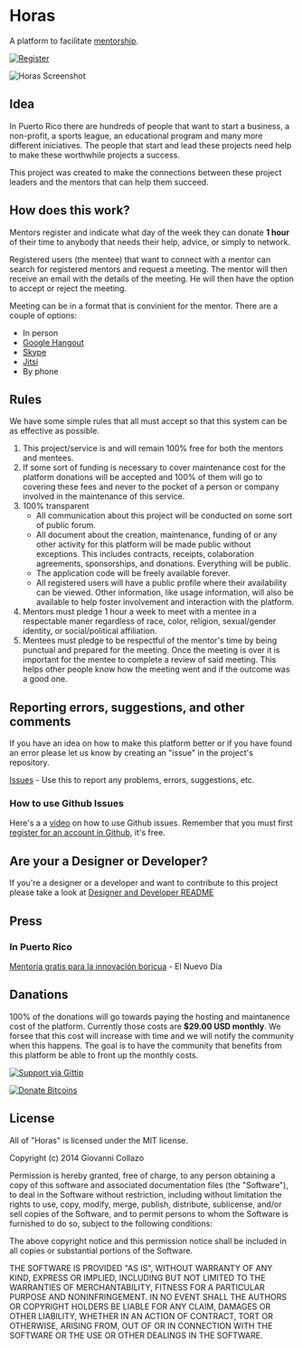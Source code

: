 ﻿# Horas

A platform to facilitate [mentorship](https://en.wikipedia.org/wiki/Mentorship).

[![Register](http://i.imgur.com/dN5Qz4w.png)](http://eepurl.com/OFTOv)


![Horas Screenshot](http://imgur.com/2sjOszE.png)

## Idea

In Puerto Rico there are hundreds of people that want to start a business, a non-profit, a sports league, an educational program and many more different iniciatives. The people that start and lead these projects need help to make these worthwhile projects a success.

This project was created to make the connections between these project leaders and the mentors that can help them succeed.

## How does this work?

Mentors register and indicate what day of the week they can donate **1 hour** of their time to anybody that needs their help, advice, or simply to network.

Registered users (the mentee) that want to connect with a mentor can search for registered mentors and request a meeting. The mentor will then receive an email with the details of the meeting. He will then have the option to accept or reject the meeting.

Meeting can be in a format that is convinient for the mentor. There are a couple of options:

- In person
- [Google Hangout](http://www.google.com/+/learnmore/hangouts/)
- [Skype](http://www.skype.com/)
- [Jitsi](https://jitsi.org/)
- By phone


## Rules

We have some simple rules that all must accept so that this system can be as effective as possible.

1. This project/service is and will remain 100% free for both the mentors and mentees.
2. If some sort of funding is necessary to cover maintenance cost for the platform donations will be accepted and 100% of them will go to covering these fees and never to the pocket of a person or company involved in the maintenance of this service.
3. 100% transparent
    - All communication about this project will be conducted on some sort of public forum.
    - All document about the creation, maintenance, funding of or any other activity for this platform will be made public without exceptions. This includes contracts, receipts, colaboration agreements, sponsorships, and donations. Everything will be public.
    - The application code will be freely available forever.
    - All registered users will have a public profile where their availability can be viewed. Other information, like usage information, will also be available to help foster involvement and interaction with the platform.
4. Mentors must pledge 1 hour a week to meet with a mentee in a respectable maner regardless of race, color, religion, sexual/gender identity, or social/political affiliation.
5. Mentees must pledge to be respectful of the mentor's time by being punctual and prepared for the meeting. Once the meeting is over it is important for the mentee to complete a review of said meeting. This helps other people know how the meeting went and if the outcome was a good one.

## Reporting errors, suggestions, and other comments

If you have an idea on how to make this platform better or if you have found an error please let us know by creating an "issue" in the project's repository.

[Issues](https://github.com/SoPR/horas/issues) - Use this to report any problems, errors, suggestions, etc.

### How to use Github Issues

Here's a a [vídeo](http://www.youtube.com/watch?v=TJlYiMp8FuY) on how to use Github issues. Remember that you must first [register for an account in Github](https://github.com/join), it's free.

## Are your a Designer or Developer?

If you're a designer or a developer and want to contribute to this project please take a look at [Designer and Developer README](README-devs-design-en.md)

## Press

### In Puerto Rico

[Mentoría gratis para la innovación boricua](http://www.elnuevodia.com/mentoriagratisparalainnovacionboricua-1731302.html) - El Nuevo Día

## Danations

100% of the donations will go towards paying the hosting and maintanence cost of the platform. Currently those costs are **$29.00 USD monthly**.
We forsee that this cost will increase with time and we will notify the community when this happens. The goal is to have the community that benefits from this platform be able to front up the monthly costs.

[![Support via Gittip](https://rawgithub.com/twolfson/gittip-badge/0.2.0/dist/gittip.png)](https://www.gittip.com/gcollazo/)

[![Donate Bitcoins](http://i.imgur.com/bMKkFH4.png)](https://coinbase.com/checkouts/2c4c170ecd0e2981e7fe16ca3d3e994d)

## License

All of "Horas" is licensed under the MIT license.

Copyright (c) 2014 Giovanni Collazo

Permission is hereby granted, free of charge, to any person obtaining a copy of
this software and associated documentation files (the "Software"), to deal in
the Software without restriction, including without limitation the rights to
use, copy, modify, merge, publish, distribute, sublicense, and/or sell copies
of the Software, and to permit persons to whom the Software is furnished to do
so, subject to the following conditions:

The above copyright notice and this permission notice shall be included in all
copies or substantial portions of the Software.

THE SOFTWARE IS PROVIDED "AS IS", WITHOUT WARRANTY OF ANY KIND, EXPRESS OR
IMPLIED, INCLUDING BUT NOT LIMITED TO THE WARRANTIES OF MERCHANTABILITY,
FITNESS FOR A PARTICULAR PURPOSE AND NONINFRINGEMENT. IN NO EVENT SHALL THE
AUTHORS OR COPYRIGHT HOLDERS BE LIABLE FOR ANY CLAIM, DAMAGES OR OTHER
LIABILITY, WHETHER IN AN ACTION OF CONTRACT, TORT OR OTHERWISE, ARISING FROM,
OUT OF OR IN CONNECTION WITH THE SOFTWARE OR THE USE OR OTHER DEALINGS IN THE
SOFTWARE.
